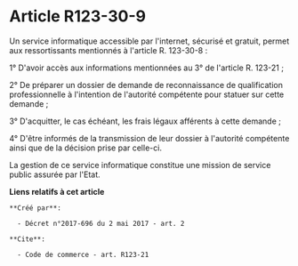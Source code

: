 # Article R123-30-9

Un service informatique accessible par l'internet, sécurisé et gratuit, permet aux ressortissants mentionnés à l'article R.
123-30-8 : 

1° D'avoir accès aux informations mentionnées au 3° de l'article R. 123-21 ; 

2° De préparer un dossier de demande de reconnaissance de qualification professionnelle à l'intention de l'autorité
compétente pour statuer sur cette demande ; 

3° D'acquitter, le cas échéant, les frais légaux afférents à cette demande ; 

4° D'être informés de la transmission de leur dossier à l'autorité compétente ainsi que de la décision prise par celle-ci. 

La gestion de ce service informatique constitue une mission de service public assurée par l'Etat.

**Liens relatifs à cet article**

	**Créé par**:

	  - Décret n°2017-696 du 2 mai 2017 - art. 2

	**Cite**:

	  - Code de commerce - art. R123-21
